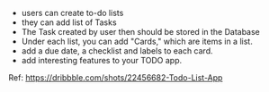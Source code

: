 - users can create to-do lists
- they can add list of Tasks
- The Task created by user then should be stored in the Database
- Under each list, you can add "Cards," which are items in a list.
- add a due date, a checklist and labels to each card.
- add interesting features to your TODO app.

Ref: https://dribbble.com/shots/22456682-Todo-List-App